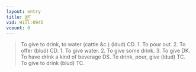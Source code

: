 ```yaml
---
layout: entry
title: ལྡུད་
vid: Hill:0945
vcount: 0
---
```

> To give to drink, to water (cattle &c\.) (ldud) CD\. 1\. To pour out\. 2\. To offer (blud) CD\. 1\. To give water\. 2\. To give some drink\. 3\. To give DK\. To have drink a kind of beverage DS\. To drink, pour, give (ldud) TC\. To give to drink (blud) TC\.


